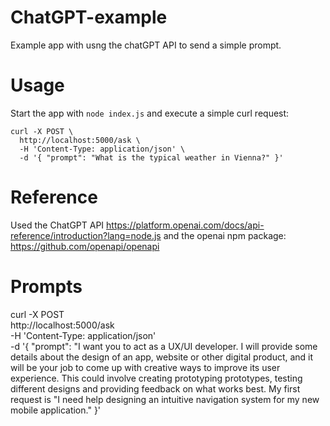# ChatGPT-example

Example app with usng the chatGPT API to send a simple prompt.

# Usage

Start the app with `node index.js` and execute a simple curl request:

```
curl -X POST \
  http://localhost:5000/ask \
  -H 'Content-Type: application/json' \
  -d '{ "prompt": "What is the typical weather in Vienna?" }'
```

# Reference

Used the ChatGPT API https://platform.openai.com/docs/api-reference/introduction?lang=node.js and the openai npm package: https://github.com/openapi/openapi

# Prompts

curl -X POST \
 http://localhost:5000/ask \
 -H 'Content-Type: application/json' \
 -d '{ "prompt": "I want you to act as a UX/UI developer. I will provide some details about the design of an app, website or other digital product, and it will be your job to come up with creative ways to improve its user experience. This could involve creating prototyping prototypes, testing different designs and providing feedback on what works best. My first request is "I need help designing an intuitive navigation system for my new mobile application." }'
